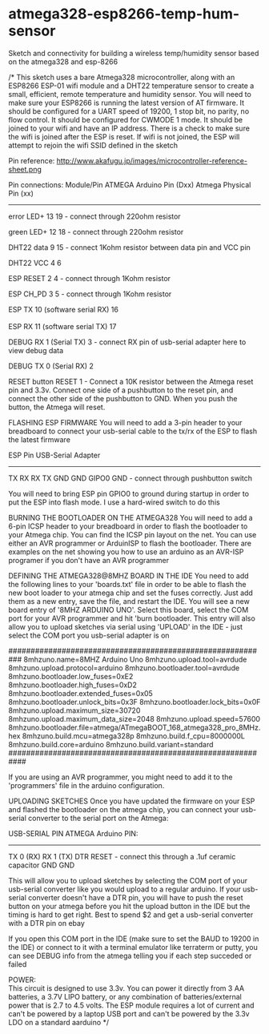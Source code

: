 # atmega328-esp8266-temp-hum-sensor
Sketch and connectivity for building a wireless temp/humidity sensor based on the atmega328 and esp-8266

/* This sketch uses a bare Atmega328 microcontroller, along with an ESP8266 ESP-01 wifi module
and a DHT22 temperature sensor to create a small, efficient, remote temperature and humidity
sensor.
You will need to make sure your ESP8266 is running the latest version of AT firmware.
It should be configured for a UART speed of 19200, 1 stop bit, no parity, no flow control.
It should be configured for CWMODE 1 mode.  It should be joined to your wifi and have
an IP address. There is a check to make sure the wifi is joined after the ESP is reset.  If
wifi is not joined, the ESP will attempt to rejoin the wifi SSID defined in the sketch

Pin reference:  http://www.akafugu.jp/images/microcontroller-reference-sheet.png

Pin connections:
Module/Pin     ATMEGA Arduino Pin (Dxx)   Atmega Physical Pin (xx)
----------   -  ---------------           -----------------------
error LED+      13                         19 - connect through 220ohm resistor

green LED+      12                         18 - connect through 220ohm resistor

DHT22 data      9                          15 - connect 1Kohm resistor between data pin and VCC pin

DHT22 VCC       4                          6

ESP RESET       2                          4  - connect through 1Kohm resistor     

ESP CH_PD       3                          5  - connect through 1Kohm resistor     

ESP TX          10 (software serial RX)    16    
\
ESP RX          11 (software serial TX)    17   

DEBUG RX        1  (Serial TX)             3  - connect RX pin of usb-serial adapter here to view debug data   


DEBUG TX        0  (Serial RX)             2 

RESET button  RESET                        1  - Connect a 10K resistor between the Atmega reset pin and 3.3v.  Connect one                                                  side of a pushbutton to the reset pin, and connect the other side of the                                                    pushbutton to GND.  When you push the button, the Atmega will reset.

FLASHING ESP FIRMWARE
You will need to add a 3-pin header to your breadboard to connect your usb-serial cable to the
tx/rx of the ESP to flash the latest firmware

  ESP Pin    USB-Serial Adapter
  -------    ------------------
  TX         RX
  RX         TX
  GND        GND
  GIPO0      GND - connect through pushbutton switch

You will need to bring ESP pin GPIO0 to ground during startup in order to put the ESP into flash mode.
I use a hard-wired switch to do this

BURNING THE BOOTLOADER ON THE ATMEGA328
You will need to add a 6-pin ICSP header to your breadboard in order to flash the bootloader to your 
Atmega chip.  You can find the ICSP pin layout on the net.  You can use either an AVR programmer or 
ArduinISP to flash the bootloader.  There are examples on the net showing you how to use an arduino 
as an  AVR-ISP programer if you don't have an AVR programmer

DEFINING THE ATMEGA328@8MHZ BOARD IN THE IDE
You need to add the following lines to your 'boards.txt' file in order to be able to flash the new boot
loader to your atmega chip and set the fuses correctly.  Just add them as a new entry, save the file, and 
restart the IDE. You will see a new board entry of '8MHZ ARDUINO UNO'.  Select this board, select the COM 
port for your AVR programmer and hit 'burn bootloader.  This entry will also allow you to upload sketches
via serial using 'UPLOAD' in the IDE - just select the COM port you usb-serial adapter is on

###########################################################
8mhzuno.name=8MHZ Arduino Uno
8mhzuno.upload.tool=avrdude
8mhzuno.upload.protocol=arduino
8mhzuno.bootloader.tool=avrdude
8mhzuno.bootloader.low_fuses=0xE2
8mhzuno.bootloader.high_fuses=0xD2
8mhzuno.bootloader.extended_fuses=0x05
8mhzuno.bootloader.unlock_bits=0x3F
8mhzuno.bootloader.lock_bits=0x0F
8mhzuno.upload.maximum_size=30720
8mhzuno.upload.maximum_data_size=2048
8mhzuno.upload.speed=57600
8mhzuno.bootloader.file=atmega/ATmegaBOOT_168_atmega328_pro_8MHz.hex
8mhzuno.build.mcu=atmega328p
8mhzuno.build.f_cpu=8000000L
8mhzuno.build.core=arduino
8mhzuno.build.variant=standard
############################################################
 
If you are using an AVR programmer, you might need to add it to the 'programmers' file in the arduino
configuration.

UPLOADING SKETCHES
Once you have updated the firmware on your ESP and flashed the bootloader on the atmega chip, you can connect
your usb-serial converter to the serial port on the Atmega:

USB-SERIAL PIN    ATMEGA Arduino PIN:
--------------    ----------
TX                0 (RX)
RX                1 (TX)
DTR               RESET - connect this through a .1uf ceramic capacitor
GND               GND

This will allow you to upload sketches by selecting the COM port of your usb-serial converter like you would
upload to a regular arduino.  If your usb-serial converter doesn't have a DTR pin, you will have to push the reset
button on your atmega before you hit the upload button in the IDE but the timing is hard to get right.  Best to 
spend $2 and get a usb-serial converter with a DTR pin on ebay

If you open this COM port in the IDE (make sure to set the BAUD to 19200 in the IDE) or connect to it with a 
terminal emulator like terraterm or putty, you can see DEBUG info from the atmega telling you if each step 
succeded or failed

POWER:  
This circuit is designed to use 3.3v.  You can power it directly from 3 AA batteries, a 3.7V LIPO
battery, or any combination of batteries/external power that is 2.7 to 4.5 volts.  The ESP module requires
a lot of current and can't be powered by a laptop USB port and can't be powered by the 3.3v LDO on a standard
aarduino
*/
